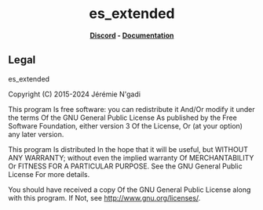 <h1 align='center'>es_extended</a></h1><p align='center'><b><a href='https://discord.gg/ksGfNvDEfq'>Discord</a> - <a href='https://bitpredator.github.io/bptdevelopment/docs/FiveM/es_extended/'>Documentation</a></b></h5>

## Legal

es_extended

Copyright (C) 2015-2024 Jérémie N'gadi

This program Is free software: you can redistribute it And/Or modify it under the terms Of the GNU General Public License As published by the Free Software Foundation, either version 3 Of the License, Or (at your option) any later version.

This program Is distributed In the hope that it will be useful, but WITHOUT ANY WARRANTY; without even the implied warranty Of MERCHANTABILITY Or FITNESS FOR A PARTICULAR PURPOSE. See the GNU General Public License For more details.

You should have received a copy Of the GNU General Public License along with this program. If Not, see <http://www.gnu.org/licenses/>.
